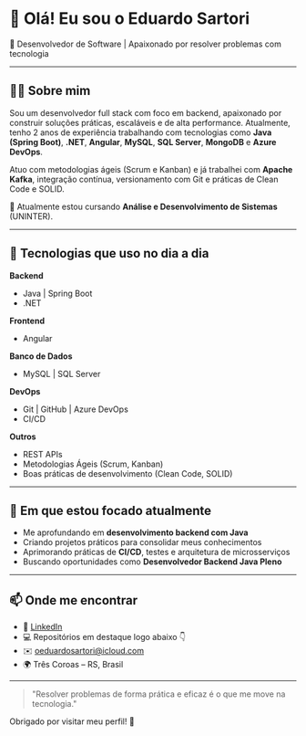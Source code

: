 # 👋 Olá! Eu sou o Eduardo Sartori

🎯 Desenvolvedor de Software | Apaixonado por resolver problemas com tecnologia

---

## 👨‍💻 Sobre mim

Sou um desenvolvedor full stack com foco em backend, apaixonado por construir soluções práticas, escaláveis e de alta performance. Atualmente, tenho 2 anos de experiência trabalhando com tecnologias como **Java (Spring Boot)**, **.NET**, **Angular**, **MySQL**, **SQL Server**, **MongoDB** e **Azure DevOps**.

Atuo com metodologias ágeis (Scrum e Kanban) e já trabalhei com **Apache Kafka**, integração contínua, versionamento com Git e práticas de Clean Code e SOLID.

🧠 Atualmente estou cursando **Análise e Desenvolvimento de Sistemas** (UNINTER).

---

## 🚀 Tecnologias que uso no dia a dia

**Backend**
- Java | Spring Boot
- .NET

**Frontend**
- Angular

**Banco de Dados**
- MySQL | SQL Server

**DevOps**
- Git | GitHub | Azure DevOps
- CI/CD

**Outros**
- REST APIs
- Metodologias Ágeis (Scrum, Kanban)
- Boas práticas de desenvolvimento (Clean Code, SOLID)

---

## 📌 Em que estou focado atualmente

- Me aprofundando em **desenvolvimento backend com Java**
- Criando projetos práticos para consolidar meus conhecimentos
- Aprimorando práticas de **CI/CD**, testes e arquitetura de microsserviços
- Buscando oportunidades como **Desenvolvedor Backend Java Pleno**

---

## 📫 Onde me encontrar

- 💼 [LinkedIn](https://www.linkedin.com/in/eduardo-sartori/)
- 💻 Repositórios em destaque logo abaixo 👇
- ✉️ oeduardosartori@icloud.com
- 🌍 Três Coroas – RS, Brasil

---

> "Resolver problemas de forma prática e eficaz é o que me move na tecnologia."

Obrigado por visitar meu perfil! 🚀
